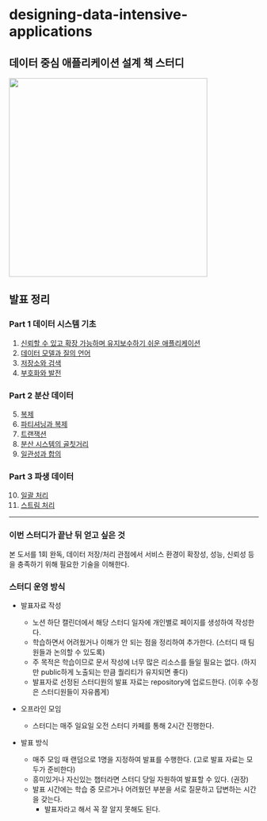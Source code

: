 # designing-data-intensive-applications

## 데이터 중심 애플리케이션 설계 책 스터디

<img src="/img/book.png" width="400" />

## 발표 정리

### Part 1 데이터 시스템 기초

1. [신뢰할 수 있고 확장 가능하며 유지보수하기 쉬운 애플리케이션](contents/Part_01_데이터_시스템_기초/01_신뢰할_수_있고_확장_가능하며_유지보수하기_쉬운_애플리케이션.md)
2. [데이터 모델과 질의 언어](contents/Part_01_데이터_시스템_기초/02_데이터_모델과_질의_언어.md)
3. [저장소와 검색](contents/Part_01_데이터_시스템_기초/03_저장소와_검색.md)
4. [부호화와 발전](contents/Part_01_데이터_시스템_기초/04_부호화와_발전.md)

### Part 2 분산 데이터

5. [복제](contents/Part_02_분산_데이터/05_복제.md)
6. [파티셔닝과 복제](contents/Part_02_분산_데이터/06_파티셔닝과_복제.md)
7. [트랜잭션](contents/Part_02_분산_데이터/07_트랜잭션)
8. [분산 시스템의 골칫거리](contents/Part_02_분산_데이터/08_분산_시스템의_골칫거리.md)
9. [일관성과 합의](contents/Part_02_분산_데이터/09_일관성과_합의.md)

### Part 3 파생 데이터

10. [일괄 처리](contents/Part_03_파생_데이터/10_일괄_처리.md)
11. [스트림 처리](contents/Part_03_파생_데이터/11_스트림_처리.md)

---

### 이번 스터디가 끝난 뒤 얻고 싶은 것

본 도서를 1회 완독, 데이터 저장/처리 관점에서 서비스 환경이 확장성, 성능, 신뢰성 등을 충족하기 위해 필요한 기술을 이해한다.

### 스터디 운영 방식

- 발표자료 작성
    - 노션 하단 캘린더에서 해당 스터디 일자에 개인별로 페이지를 생성하여 작성한다.
    - 학습하면서 어려웠거나 이해가 안 되는 점을 정리하여 추가한다. (스터디 때 팀원들과 논의할 수 있도록)
    - 주 목적은 학습이므로 문서 작성에 너무 많은 리소스를 들일 필요는 없다. (하지만 public하게 노출되는 만큼 퀄리티가 유지되면 좋다)
    - 발표자로 선정된 스터디원의 발표 자료는 repository에 업로드한다. (이후 수정은 스터디원들이 자유롭게)

- 오프라인 모임
    - 스터디는 매주 일요일 오전 스터디 카페를 통해 2시간 진행한다.

- 발표 방식
    - 매주 모임 때 랜덤으로 1명을 지정하여 발표를 수행한다. (고로 발표 자료는 모두가 준비한다)
    - 흥미있거나 자신있는 챕터라면 스터디 당일 자원하여 발표할 수 있다. (권장)
    - 발표 시간에는 학습 중 모르거나 어려웠던 부분을 서로 질문하고 답변하는 시간을 갖는다.
        - 발표자라고 해서 꼭 잘 알지 못해도 된다.
